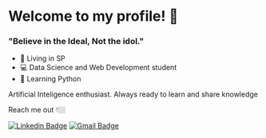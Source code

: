 # Welcome to my profile! 👋

### "Believe in the Ideal, Not the idol." 

- 📍  Living in SP
- 💻 Data Science and Web Development student
- 🌱 Learning Python

Artificial Inteligence enthusiast. Always ready to learn and share knowledge

Reach me out 👇🏼

[![Linkedin Badge](https://img.shields.io/badge/-LinkedIn-blue?style=flat-square&logo=Linkedin&logoColor=white&link=https://www.linkedin.com/in/diego-marcelino-41a8601ba/)](https://www.linkedin.com/in/diego-marcelino-41a8601ba/)  [![Gmail Badge](https://img.shields.io/badge/-dmarczoo@gmail.com-6633cc?style=flat-square&logo=Gmail&logoColor=white&link=mailto:dmarczoo@gmail.com)](mailto:dmarczoo@gmail.com)
